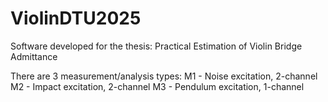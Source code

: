 # ViolinDTU2025
Software developed for the thesis: Practical Estimation of Violin Bridge Admittance

There are 3 measurement/analysis types:
M1 - Noise excitation, 2-channel
M2 - Impact excitation, 2-channel
M3 - Pendulum excitation, 1-channel

